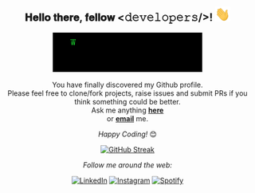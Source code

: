 

<div align="center">
<h2> 𝐇𝐞𝐥𝐥𝐨 𝐭𝐡𝐞𝐫𝐞, 𝐟𝐞𝐥𝐥𝐨𝐰 <𝚍𝚎𝚟𝚎𝚕𝚘𝚙𝚎𝚛𝚜/>! <img src="https://github.com/S4ny4m/S4ny4m/blob/main/gifs/Hi.gif" width="30"></h2>
</div>

<div align="center" width="50">

<img src="https://github.com/S4ny4m/S4ny4m/blob/main/gifs/ezgif.com-gif-maker(1).gif" width="300"/>

</div>

<div align="center">

You have finally discovered my Github profile. <br>
Please feel free to clone/fork projects, raise issues and submit PRs if you think something could be better. <br>
Ask me anything <a href="https://github.com/S4ny4m/S4ny4m/tree/main/Issues/new"><b>here</b></a><br>
or <a href="mailto:off.sanyam@gmail.com"><b>email</b></a> me.

<i>Happy Coding!</i> 😊

</div>

<div align="center">

  [![GitHub Streak](http://github-readme-streak-stats.herokuapp.com?user=S4ny4m&theme=github-dark-blue&date_format=j%20M%5B%20Y%5D)](https://git.io/streak-stats)
 
<i>Follow me around the web:</i><br>

<a href="https://www.linkedin.com/in/pandeysanyam/" target="_blank"><img src="https://img.shields.io/badge/LinkedIn-%230077B5.svg?&style=flat-square&logo=linkedin&logoColor=white" alt="LinkedIn"></a>
<a href="https://www.instagram.com/sanyam_pandey" target="_blank"><img src="https://img.shields.io/badge/Instagram-%23E4405F.svg?&style=flat-square&logo=instagram&logoColor=white" alt="Instagram"></a>
<a href="https://open.spotify.com/user/31cqq4jkqzclixzbeyfg5fwbq7em?si=rkDHG1OWSq24G_fAs2u8Vw&utm_source=copy-link" target="_blank"><img src="https://img.shields.io/badge/Spotify-%231ED760.svg?&style=flat-square&logo=spotify&logoColor=white" alt="Spotify"></a>
</div>

